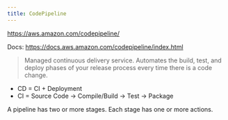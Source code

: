 ```yaml
---
title: CodePipeline
---
```


https://aws.amazon.com/codepipeline/

Docs: https://docs.aws.amazon.com/codepipeline/index.html

> Managed continuous delivery service. Automates the build, test, and deploy phases of your release process every time there is a code change.

- CD = CI + Deployment
- CI = Source Code → Compile/Build → Test → Package

A pipeline has two or more stages. Each stage has one or more actions.
